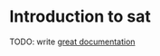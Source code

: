 # Introduction to sat

TODO: write [great documentation](http://jacobian.org/writing/what-to-write/)
